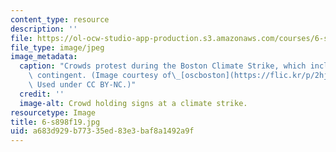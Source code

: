```yaml
---
content_type: resource
description: ''
file: https://ol-ocw-studio-app-production.s3.amazonaws.com/courses/6-s898-climate-change-seminar-fall-2019/a683d929b77335ed83e3baf8a1492a9f_6-s898f19.jpg
file_type: image/jpeg
image_metadata:
  caption: "Crowds protest during the Boston Climate Strike, which included an MIT\
    \ contingent. (Image courtesy of\_[oscboston](https://flic.kr/p/2hj7zi2)\_on Flickr.\
    \ Used under CC BY-NC.)"
  credit: ''
  image-alt: Crowd holding signs at a climate strike.
resourcetype: Image
title: 6-s898f19.jpg
uid: a683d929-b773-35ed-83e3-baf8a1492a9f
---
```

